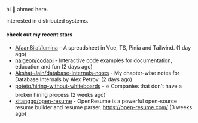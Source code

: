 hi 👋 ahmed here.

interested in distributed systems.

#### check out my recent stars

- [AfaanBilal/lumina](https://github.com/AfaanBilal/lumina) - A spreadsheet in Vue, TS, Pinia and Tailwind. (1 day ago)
- [nalgeon/codapi](https://github.com/nalgeon/codapi) - Interactive code examples for documentation, education and fun (2 days ago)
- [Akshat-Jain/database-internals-notes](https://github.com/Akshat-Jain/database-internals-notes) - My chapter-wise notes for Database Internals by Alex Petrov. (2 days ago)
- [poteto/hiring-without-whiteboards](https://github.com/poteto/hiring-without-whiteboards) - ⭐️  Companies that don&#39;t have a broken hiring process (2 weeks ago)
- [xitanggg/open-resume](https://github.com/xitanggg/open-resume) - OpenResume is a powerful open-source resume builder and resume parser. https://open-resume.com/ (3 weeks ago)

